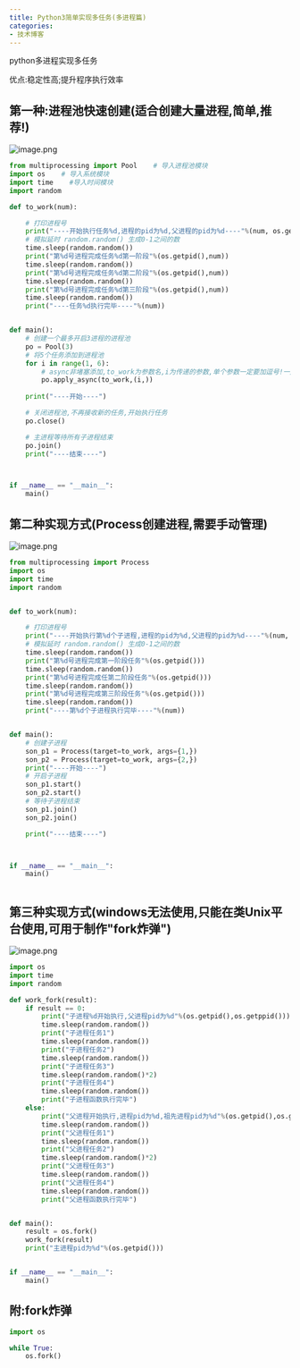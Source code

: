 ```yaml
---
title: Python3简单实现多任务(多进程篇)
categories:
- 技术博客
---
```






python多进程实现多任务

优点:稳定性高;提升程序执行效率

## 第一种:进程池快速创建(适合创建大量进程,简单,推荐!)


![image.png](https://v2fy.com/asset/0i/jikemiji/jikemiji-md/2020-12-26-python-pool-1608997854000.assets/3203841-a9ed8d1ee94f0d76.png)

```python
from multiprocessing import Pool    # 导入进程池模块
import os    # 导入系统模块
import time    #导入时间模块
import random

def to_work(num):

    # 打印进程号
    print("----开始执行任务%d,进程的pid为%d,父进程的pid为%d----"%(num, os.getpid(), os.getppid()))
    # 模拟延时 random.random() 生成0-1之间的数
    time.sleep(random.random())
    print("第%d号进程完成任务%d第一阶段"%(os.getpid(),num))
    time.sleep(random.random())
    print("第%d号进程完成任务%d第二阶段"%(os.getpid(),num))
    time.sleep(random.random())
    print("第%d号进程完成任务%d第三阶段"%(os.getpid(),num))
    time.sleep(random.random())
    print("----任务%d执行完毕----"%(num))


def main():
    # 创建一个最多开启3进程的进程池
    po = Pool(3)
    # 将5个任务添加到进程池
    for i in range(1, 6):
        # async非堵塞添加,to_work为参数名,i为传递的参数,单个参数一定要加逗号!一定要加逗号!一定要加逗号!
        po.apply_async(to_work,(i,))
    
    print("----开始----")

    # 关闭进程池,不再接收新的任务,开始执行任务
    po.close()

    # 主进程等待所有子进程结束
    po.join()
    print("----结束----")



if __name__ == "__main__":
    main()


```

## 第二种实现方式(Process创建进程,需要手动管理)


![image.png](https://v2fy.com/asset/0i/jikemiji/jikemiji-md/2020-12-26-python-pool-1608997854000.assets/3203841-1d702c1d79719038.png)



```python
from multiprocessing import Process
import os
import time
import random


def to_work(num):

    # 打印进程号
    print("----开始执行第%d个子进程,进程的pid为%d,父进程的pid为%d----"%(num, os.getpid(), os.getppid()))
    # 模拟延时 random.random() 生成0-1之间的数
    time.sleep(random.random())
    print("第%d号进程完成第一阶段任务"%(os.getpid()))
    time.sleep(random.random())
    print("第%d号进程完成任第二阶段任务"%(os.getpid()))
    time.sleep(random.random())
    print("第%d号进程完成第三阶段任务"%(os.getpid()))
    time.sleep(random.random())
    print("----第%d个子进程执行完毕----"%(num))


def main():
    # 创建子进程
    son_p1 = Process(target=to_work, args={1,})
    son_p2 = Process(target=to_work, args={2,})
    print("----开始----")
    # 开启子进程
    son_p1.start()
    son_p2.start()
    # 等待子进程结束
    son_p1.join()
    son_p2.join()

    print("----结束----")



if __name__ == "__main__":
    main()



```
##  第三种实现方式(windows无法使用,只能在类Unix平台使用,可用于制作"fork炸弹")




![image.png](https://v2fy.com/asset/0i/jikemiji/jikemiji-md/2020-12-26-python-pool-1608997854000.assets/3203841-1760091bc709990e.png)


```python
import os
import time
import random

def work_fork(result):
    if result == 0:
        print("子进程%d开始执行,父进程pid为%d"%(os.getpid(),os.getppid()))
        time.sleep(random.random())
        print("子进程任务1")
        time.sleep(random.random())
        print("子进程任务2")
        time.sleep(random.random())
        print("子进程任务3")
        time.sleep(random.random()*2)
        print("子进程任务4")
        time.sleep(random.random())
        print("子进程函数执行完毕")
    else:
        print("父进程开始执行,进程pid为%d,祖先进程pid为%d"%(os.getpid(),os.getppid()))
        time.sleep(random.random())
        print("父进程任务1")
        time.sleep(random.random())
        print("父进程任务2")
        time.sleep(random.random()*2)
        print("父进程任务3")
        time.sleep(random.random())
        print("父进程任务4")
        time.sleep(random.random())
        print("父进程函数执行完毕")


def main():
    result = os.fork()
    work_fork(result)
    print("主进程pid为%d"%(os.getpid()))


if __name__ == "__main__":
    main()


```

##  附:fork炸弹


```python
import os

while True:
    os.fork()
```







